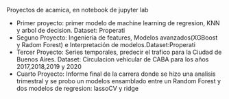 Proyectos de acamica, en notebook de jupyter lab 
   - Primer proyecto: primer modelo de machine learning de regresion, KNN y arbol de decision. Dataset: Properati 
   - Seguno Proyecto: Ingeniería de features, Modelos avanzados(XGBoost y Radom Forest) e Interpretación de modelos.Dataset:Properati 
   - Tercer Proyecto: Series temporales, predecir el trafico para la Ciudad de Buenos Aires. Dataset: Circulacion vehicular de CABA para los años 2017,2018,2019 y 2020
   - Cuarto Proyecto: Informe final de la carrera donde se hizo una analisis trimestral y se probo un modelos ensamblado entre un Random Forest y dos modelos de regresion: lassoCV y ridge
